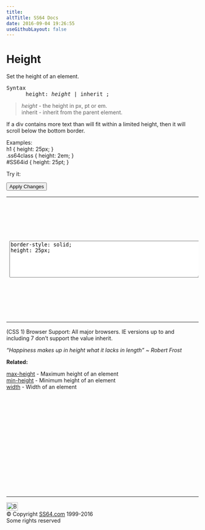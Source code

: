 ```yaml
---
title:
altTitle: SS64 Docs
date: 2016-09-04 19:26:55
useGithubLayout: false
---
```

<!-- #BeginLibraryItem "/Library/head_css.lbi" --><!-- #EndLibraryItem --><h1>Height</h1>
<p>Set the height of an element.</p>
<pre>Syntax
      height: <i>height</i> | inherit ;</pre>
<blockquote>
<p><span class="code"><i>height</i></span> - the height in <span class="code">px, pt</span> or <span class="code">em</span>.<br>
<span class="code">inherit</span> - inherit from the parent element.</p>
</blockquote>
<p>If a div contains more text than will fit within a limited height, then it will scroll below the bottom border.</p>
<p>Examples:<br>
  <span class="code">h1 { height: 25px; }<br>
    .ss64class { height: 2em; }</span><br>
    <span class="code">#SS64id { height: 25pt;  }</span>    <br>
</p>
<p>Try it:</p><input type="button" onclick="ApplyStyle()" value="Apply Changes">
<table>
  <tbody><tr>
    <td><textarea name="tryit" id="trycode" cols="60" rows="6" onfocus="this.style.background='#fff';" onblur="this.style.background='#eee';" tabindex="1">border-style: solid;
height: 25px;
</textarea></td>
    <td><div id="tryresult">This is a sample of text with a CSS border. The border helps to display the height of the  DIV.</div></td>
  </tr>
</tbody></table>
<p>(CSS 1) Browser Support:  All major browsers. IE versions up to and     including 7 don’t support the value <span class="code">inherit</span>.</p>
<p class="quote"><i>“Happiness makes up in height what it lacks in length”   ~ Robert Frost</i></p><p><b>Related:</b></p>
<p><a href="max-height.html">max-height</a> - Maximum height of an element <a href="min-height.html"><br>
min-height</a> - Minimum height of an element<br>
<a href="width.html">width</a>       - Width of an element</p><!-- #BeginLibraryItem "/Library/foot_css.lbi" --><p>
<!-- CSS -->
<ins class="adsbygoogle" style="display:inline-block;width:300px;height:250px" data-ad-client="ca-pub-6140977852749469" data-ad-slot="2739097502"></ins>
<script>
(adsbygoogle = window.adsbygoogle || []).push({});
</script></p>
<hr>
<div id="bl" class="footer"><a href="height.html#"><img src="../images/top.png" width="30" height="22" alt="Back to the Top"></a></div>
<div id="br" class="footer, tagline">© Copyright <a href="../index.html">SS64.com</a> 1999-2016<br>
Some rights reserved</div><!-- #EndLibraryItem -->

